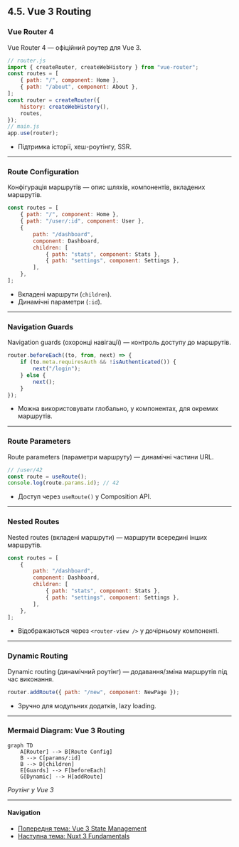 ## 4.5. Vue 3 Routing

### Vue Router 4

Vue Router 4 — офіційний роутер для Vue 3.

```js
// router.js
import { createRouter, createWebHistory } from "vue-router";
const routes = [
    { path: "/", component: Home },
    { path: "/about", component: About },
];
const router = createRouter({
    history: createWebHistory(),
    routes,
});
// main.js
app.use(router);
```

-   Підтримка історії, хеш-роутінгу, SSR.

---

### Route Configuration

Конфігурація маршрутів — опис шляхів, компонентів, вкладених маршрутів.

```js
const routes = [
    { path: "/", component: Home },
    { path: "/user/:id", component: User },
    {
        path: "/dashboard",
        component: Dashboard,
        children: [
            { path: "stats", component: Stats },
            { path: "settings", component: Settings },
        ],
    },
];
```

-   Вкладені маршрути (`children`).
-   Динамічні параметри (`:id`).

---

### Navigation Guards

Navigation guards (охоронці навігації) — контроль доступу до маршрутів.

```js
router.beforeEach((to, from, next) => {
    if (to.meta.requiresAuth && !isAuthenticated()) {
        next("/login");
    } else {
        next();
    }
});
```

-   Можна використовувати глобально, у компонентах, для окремих маршрутів.

---

### Route Parameters

Route parameters (параметри маршруту) — динамічні частини URL.

```js
// /user/42
const route = useRoute();
console.log(route.params.id); // 42
```

-   Доступ через `useRoute()` у Composition API.

---

### Nested Routes

Nested routes (вкладені маршрути) — маршрути всередині інших маршрутів.

```js
const routes = [
    {
        path: "/dashboard",
        component: Dashboard,
        children: [
            { path: "stats", component: Stats },
            { path: "settings", component: Settings },
        ],
    },
];
```

-   Відображаються через `<router-view />` у дочірньому компоненті.

---

### Dynamic Routing

Dynamic routing (динамічний роутінг) — додавання/зміна маршрутів під час виконання.

```js
router.addRoute({ path: "/new", component: NewPage });
```

-   Зручно для модульних додатків, lazy loading.

---

### Mermaid Diagram: Vue 3 Routing

```mermaid
graph TD
    A[Router] --> B[Route Config]
    B --> C[params/:id]
    B --> D[children]
    E[Guards] --> F[beforeEach]
    G[Dynamic] --> H[addRoute]
```

_Роутінг у Vue 3_

---

#### Navigation

-   [Попередня тема: Vue 3 State Management](4.4-vue3-state-management.md)
-   [Наступна тема: Nuxt 3 Fundamentals](4.6-nuxt3-fundamentals.md)
